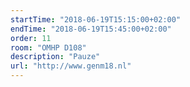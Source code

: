 ```yaml
---
startTime: "2018-06-19T15:15:00+02:00"
endTime: "2018-06-19T15:45:00+02:00"
order: 11
room: "OMHP D108"
description: "Pauze"
url: "http://www.genm18.nl"
---
```

